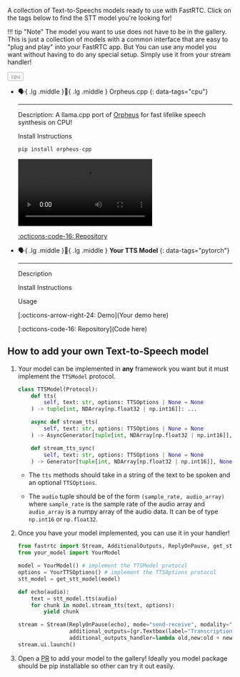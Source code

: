 <style>
.tag-button {
    cursor: pointer;
    opacity: 0.5;
    transition: opacity 0.2s ease;
}

.tag-button > code {
    color: var(--supernova);
}

.tag-button.active {
    opacity: 1;
}
</style>

A collection of Text-to-Speechs models ready to use with FastRTC. Click on the tags below to find the STT model you're looking for!

!!! tip "Note"
    The model you want to use does not have to be in the gallery. This is just a collection of models with a common interface that are easy to "plug and play" into your FastRTC app. But You can use any model you want without having to do any special setup. Simply use it from your stream handler!


<div class="tag-buttons">
  <button class="tag-button" data-tag="cpu"><code>cpu</code></button>
</div>

<script>
function filterCards() {
    const activeButtons = document.querySelectorAll('.tag-button.active');
    const selectedTags = Array.from(activeButtons).map(button => button.getAttribute('data-tag'));
    const cards = document.querySelectorAll('.grid.cards > ul > li > p[data-tags]');
    
    cards.forEach(card => {
        const cardTags = card.getAttribute('data-tags').split(',');
        const shouldShow = selectedTags.length === 0 || selectedTags.some(tag => cardTags.includes(tag));
        card.parentElement.style.display = shouldShow ? 'block' : 'none';
    });
}
document.querySelectorAll('.tag-button').forEach(button => {
    button.addEventListener('click', () => {
        button.classList.toggle('active');
        filterCards();
    });
});
</script>


<div class="grid cards" markdown>

-   :speaking_head:{ .lg .middle }:eyes:{ .lg .middle } Orpheus.cpp
{: data-tags="cpu"}

    ---

    Description: 
    A llama.cpp port of [Orpheus](https://github.com/canopyai/Orpheus-TTS/tree/main) for fast lifelike speech synthesis on CPU!

    Install Instructions
    ```python
    pip install orpheus-cpp
    ```

    <video src="https://github.com/user-attachments/assets/54dfffc9-1981-4d12-b4d1-eb68ab27e5ad" controls style="text-align: center"></video>

    
    [:octicons-code-16: Repository]([Orpheus.cpp](https://github.com/freddyaboulton/orpheus-cpp))

-   :speaking_head:{ .lg .middle }:eyes:{ .lg .middle } __Your TTS Model__
{: data-tags="pytorch"}

    ---

    Description

    Install Instructions

    Usage

    [:octicons-arrow-right-24: Demo](Your demo here)
    
    [:octicons-code-16: Repository](Code here)

</div>

## How to add your own Text-to-Speech model

1. Your model can be implemented in **any** framework you want but it must implement the `TTSModel` protocol.

    ```python
    class TTSModel(Protocol):
        def tts(
            self, text: str, options: TTSOptions | None = None
        ) -> tuple[int, NDArray[np.float32 | np.int16]]: ...

        async def stream_tts(
            self, text: str, options: TTSOptions | None = None
        ) -> AsyncGenerator[tuple[int, NDArray[np.float32 | np.int16]], None]: ...

        def stream_tts_sync(
            self, text: str, options: TTSOptions | None = None
        ) -> Generator[tuple[int, NDArray[np.float32 | np.int16]], None, None]: ...
    ```

    * The `tts` methods should take in a string of the text to be spoken and an optional `TTSOptions`.

    * The `audio` tuple should be of the form `(sample_rate, audio_array)` where `sample_rate` is the sample rate of the audio array and `audio_array` is a numpy array of the audio data. It can be of type `np.int16` or `np.float32`.

2. Once you have your model implemented, you can use it in your handler!

    ```python
    from fastrtc import Stream, AdditionalOutputs, ReplyOnPause, get_stt_model
    from your_model import YourModel

    model = YourModel() # implement the TTSModel protocol
    options = YourTTSOptions() # implement the TTSOptions protocol
    stt_model = get_stt_model(model)

    def echo(audio):
        text = stt_model.tts(audio)
        for chunk in model.stream_tts(text, options):
            yield chunk

    stream = Stream(ReplyOnPause(echo), mode="send-receive", modality="audio",
                    additional_outputs=[gr.Textbox(label="Transcription")],
                    additional_outputs_handler=lambda old,new:old + new)
    stream.ui.launch()
    ```

3. Open a [PR](https://github.com/freddyaboulton/fastrtc/edit/main/docs/text_to_speech_gallery.md) to add your model to the gallery! Ideally you model package should be pip installable so other can try it out easily.